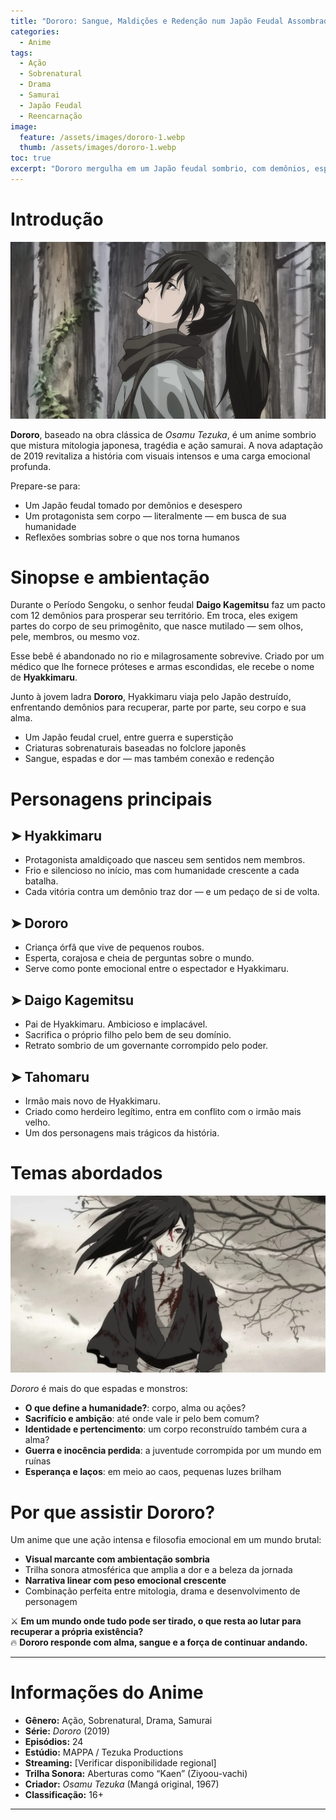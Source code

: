 ```yaml
---
title: "Dororo: Sangue, Maldições e Redenção num Japão Feudal Assombrado"
categories:
  - Anime
tags:
  - Ação
  - Sobrenatural
  - Drama
  - Samurai
  - Japão Feudal
  - Reencarnação
image:
  feature: /assets/images/dororo-1.webp
  thumb: /assets/images/dororo-1.webp
toc: true
excerpt: "Dororo mergulha em um Japão feudal sombrio, com demônios, espadas e um protagonista amaldiçoado em busca de si mesmo — e de seu corpo roubado."
---
```


# Introdução

![Hyakkimaru em sua jornada sangrenta.](/assets/images/dororo-1.webp)

**Dororo**, baseado na obra clássica de *Osamu Tezuka*, é um anime sombrio que mistura mitologia japonesa, tragédia e ação samurai. A nova adaptação de 2019 revitaliza a história com visuais intensos e uma carga emocional profunda.

Prepare-se para:

- Um Japão feudal tomado por demônios e desespero  
- Um protagonista sem corpo — literalmente — em busca de sua humanidade  
- Reflexões sombrias sobre o que nos torna humanos  

# Sinopse e ambientação

Durante o Período Sengoku, o senhor feudal **Daigo Kagemitsu** faz um pacto com 12 demônios para prosperar seu território. Em troca, eles exigem partes do corpo de seu primogênito, que nasce mutilado — sem olhos, pele, membros, ou mesmo voz.

Esse bebê é abandonado no rio e milagrosamente sobrevive. Criado por um médico que lhe fornece próteses e armas escondidas, ele recebe o nome de **Hyakkimaru**.

Junto à jovem ladra **Dororo**, Hyakkimaru viaja pelo Japão destruído, enfrentando demônios para recuperar, parte por parte, seu corpo e sua alma.

- Um Japão feudal cruel, entre guerra e superstição  
- Criaturas sobrenaturais baseadas no folclore japonês  
- Sangue, espadas e dor — mas também conexão e redenção  

# Personagens principais

## ➤ **Hyakkimaru**  
- Protagonista amaldiçoado que nasceu sem sentidos nem membros.  
- Frio e silencioso no início, mas com humanidade crescente a cada batalha.  
- Cada vitória contra um demônio traz dor — e um pedaço de si de volta.

## ➤ **Dororo**  
- Criança órfã que vive de pequenos roubos.  
- Esperta, corajosa e cheia de perguntas sobre o mundo.  
- Serve como ponte emocional entre o espectador e Hyakkimaru.

## ➤ **Daigo Kagemitsu**  
- Pai de Hyakkimaru. Ambicioso e implacável.  
- Sacrifica o próprio filho pelo bem de seu domínio.  
- Retrato sombrio de um governante corrompido pelo poder.

## ➤ **Tahomaru**  
- Irmão mais novo de Hyakkimaru.  
- Criado como herdeiro legítimo, entra em conflito com o irmão mais velho.  
- Um dos personagens mais trágicos da história.

# Temas abordados

![Hyakkimaru e Dororo entre o humano e o monstruoso.](/assets/images/dororo-2.webp)

*Dororo* é mais do que espadas e monstros:

- **O que define a humanidade?**: corpo, alma ou ações?  
- **Sacrifício e ambição**: até onde vale ir pelo bem comum?  
- **Identidade e pertencimento**: um corpo reconstruído também cura a alma?  
- **Guerra e inocência perdida**: a juventude corrompida por um mundo em ruínas  
- **Esperança e laços**: em meio ao caos, pequenas luzes brilham  

# Por que assistir Dororo?

Um anime que une ação intensa e filosofia emocional em um mundo brutal:

- **Visual marcante com ambientação sombria**  
- Trilha sonora atmosférica que amplia a dor e a beleza da jornada  
- **Narrativa linear com peso emocional crescente**  
- Combinação perfeita entre mitologia, drama e desenvolvimento de personagem  

⚔️ **Em um mundo onde tudo pode ser tirado, o que resta ao lutar para recuperar a própria existência?**  
🔥 **Dororo responde com alma, sangue e a força de continuar andando.**

---

# Informações do Anime

- **Gênero:** Ação, Sobrenatural, Drama, Samurai  
- **Série:** *Dororo* (2019)  
- **Episódios:** 24  
- **Estúdio:** MAPPA / Tezuka Productions  
- **Streaming:** [Verificar disponibilidade regional]  
- **Trilha Sonora:** Aberturas como “Kaen” (Ziyoou-vachi)  
- **Criador:** *Osamu Tezuka* (Mangá original, 1967)  
- **Classificação:** 16+

---
